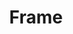 ---
title: Frame
layout: definition
brief: Wood or plastic designed hang in the hive and hold the comb that bees build.  Frames can be removed from the hive one at a time.  It is the essential part of the modern beehive. 
see_also: 
  - title: Bottling honey
    file: bottling_honey 
---